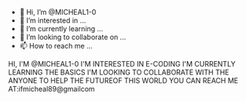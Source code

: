- 👋 Hi, I’m @MICHEAL1-0
- 👀 I’m interested in ...
- 🌱 I’m currently learning ...
- 💞️ I’m looking to collaborate on ...
- 📫 How to reach me ...

<!---
MICHEAL1-0/MICHEAL1-0 is a ✨ special ✨ repository because its `README.md` (this file) appears on your GitHub profile.
You can click the Preview link to take a look at your changes.
--->
HI, I'M @MICHEAL1-0
I'M INTERESTED IN E-CODING
I'M CURRENTLY LEARNING THE BASICS
I'M LOOKING TO COLLABORATE WITH THE ANYONE TO HELP THE  FUTUREOF THIS WORLD
YOU CAN REACH ME AT:ifmicheal89@gmailcom

